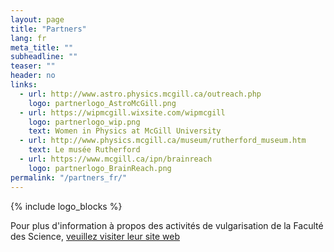 ```yaml
---
layout: page
title: "Partners"
lang: fr
meta_title: ""
subheadline: ""
teaser: ""
header: no
links:
  - url: http://www.astro.physics.mcgill.ca/outreach.php
    logo: partnerlogo_AstroMcGill.png
  - url: https://wipmcgill.wixsite.com/wipmcgill
    logo: partnerlogo_wip.png
    text: Women in Physics at McGill University
  - url: http://www.physics.mcgill.ca/museum/rutherford_museum.htm
    text: Le musée Rutherford
  - url: https://www.mcgill.ca/ipn/brainreach
    logo: partnerlogo_BrainReach.png
permalink: "/partners_fr/"
---
```


{% include logo_blocks %}

<p>Pour plus d'information à propos des activités de vulgarisation de la Faculté des Science, <a href="http://www.mcgill.ca/science/outreach">veuillez visiter leur site web</a></p>
